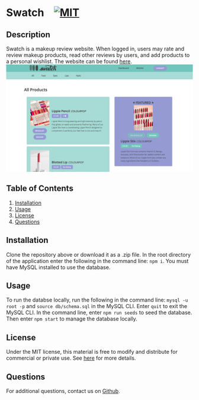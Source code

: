 # Swatch  &nbsp;&nbsp;&nbsp;[![MIT](https://img.shields.io/badge/license-MIT-yellow?style=for-the-badge)](https://shields.io/)

## Description
Swatch is a makeup review website. When logged in, users may rate and review makeup products, read other reviews by users, and add products to a personal wishlist. The website can be found [here](https://swatch-makeup-reviews.herokuapp.com/).
![Swatch Website](./public/images/swatch-screenshot.png)

## Table of Contents
1. [Installation](#installation)
2. [Usage](#usage)
3. [License](#license)
4. [Questions](#questions)

## Installation
Clone the repository above or download it as a .zip file. In the root directory of the application enter the following in the command line: `npm i`. You must have MySQL installed to use the database.

## Usage
To run the databse locally, run the following in the command line: `mysql -u root -p` and
`source db/schema.sql` in the MySQL CLI. Enter `quit` to exit the MySQL CLI. In the command line, enter `npm run seeds` to seed the database. Then enter `npm start` to manage the database locally.

## License
Under the MIT license, this material is free to modify and distribute for commercial or private use. See [here](https://opensource.org/licenses/MIT) for more details.

## Questions
For additional questions, contact us on [Github](https://github.com/Project-Two-Group-Nine/makeup-review-website.git).
